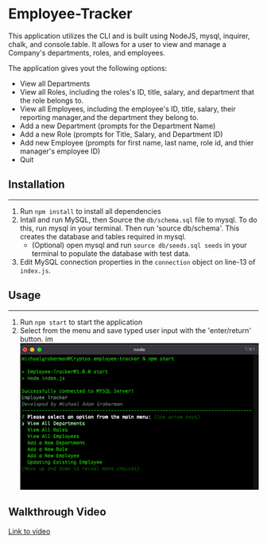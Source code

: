 # Employee-Tracker

This application utilizes the CLI and is built using NodeJS, mysql, inquirer, chalk, and console.table.
It allows for a user to view and manage a Company's departments, roles, and employees.

The application gives yout the following options:

- View all Departments
- View all Roles, including the roles's ID, title, salary, and department that the role belongs to.
- View all Employees, including the employee's ID, title, salary, their reporting manager,and the department they belong to.
- Add a new Department (prompts for the Department Name)
- Add a new Role (prompts for Title, Salary, and Department ID)
- Add new Employee (prompts for first name, last name, role id, and thier manager's employee ID)
- Quit

## Installation

---

1. Run `npm install` to install all dependencies
2. Intall and run MySQL, then Source the `db/schema.sql` file to mysql. To do this, run mysql in your terminal. Then run 'source db/schema'. This creates the database and tables required in mysql.
   - (Optional) open mysql and run `source db/seeds.sql seeds` in your terminal to populate the database with test data.
3. Edit MySQL connection properties in the `connection` object on line-13 of `index.js`.

## Usage

---

1. Run `npm start` to start the application
2. Select from the menu and save typed user input with the 'enter/return' button.
   im
   ![](assets/sample1.png)

## Walkthrough Video
   [Link to video](https://github.com/MichaelAdamGroberman/Employee-Tracker/blob/main/assets/walkthrough.mov)
